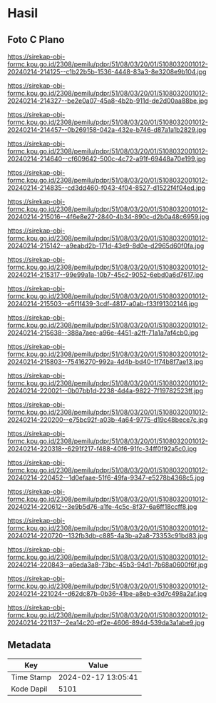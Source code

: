 # Hasil

## Foto C Plano

https://sirekap-obj-formc.kpu.go.id/2308/pemilu/pdpr/51/08/03/20/01/5108032001012-20240214-214125--c1b22b5b-1536-4448-83a3-8e3208e9b104.jpg

https://sirekap-obj-formc.kpu.go.id/2308/pemilu/pdpr/51/08/03/20/01/5108032001012-20240214-214327--be2e0a07-45a8-4b2b-911d-de2d00aa88be.jpg

https://sirekap-obj-formc.kpu.go.id/2308/pemilu/pdpr/51/08/03/20/01/5108032001012-20240214-214457--0b269158-042a-432e-b746-d87a1a1b2829.jpg

https://sirekap-obj-formc.kpu.go.id/2308/pemilu/pdpr/51/08/03/20/01/5108032001012-20240214-214640--cf609642-500c-4c72-a91f-69448a70e199.jpg

https://sirekap-obj-formc.kpu.go.id/2308/pemilu/pdpr/51/08/03/20/01/5108032001012-20240214-214835--cd3dd460-f043-4f04-8527-d1522f4f04ed.jpg

https://sirekap-obj-formc.kpu.go.id/2308/pemilu/pdpr/51/08/03/20/01/5108032001012-20240214-215016--4f6e8e27-2840-4b34-890c-d2b0a48c6959.jpg

https://sirekap-obj-formc.kpu.go.id/2308/pemilu/pdpr/51/08/03/20/01/5108032001012-20240214-215142--a9eabd2b-171d-43e9-8d0e-d2965d60f0fa.jpg

https://sirekap-obj-formc.kpu.go.id/2308/pemilu/pdpr/51/08/03/20/01/5108032001012-20240214-215317--99e99a1a-10b7-45c2-9052-6ebd0a6d7617.jpg

https://sirekap-obj-formc.kpu.go.id/2308/pemilu/pdpr/51/08/03/20/01/5108032001012-20240214-215503--e5f1f439-3cdf-4817-a0ab-f33f91302146.jpg

https://sirekap-obj-formc.kpu.go.id/2308/pemilu/pdpr/51/08/03/20/01/5108032001012-20240214-215638--388a7aee-a96e-4451-a2ff-71a1a7af4cb0.jpg

https://sirekap-obj-formc.kpu.go.id/2308/pemilu/pdpr/51/08/03/20/01/5108032001012-20240214-215803--75416270-992a-4d4b-bd40-1f74b8f7ae13.jpg

https://sirekap-obj-formc.kpu.go.id/2308/pemilu/pdpr/51/08/03/20/01/5108032001012-20240214-220021--0b07bb1d-2238-4d4a-9822-7f19782523ff.jpg

https://sirekap-obj-formc.kpu.go.id/2308/pemilu/pdpr/51/08/03/20/01/5108032001012-20240214-220200--e75bc92f-a03b-4a64-9775-d19c48bece7c.jpg

https://sirekap-obj-formc.kpu.go.id/2308/pemilu/pdpr/51/08/03/20/01/5108032001012-20240214-220318--6291f217-f488-40f6-91fc-34ff0f92a5c0.jpg

https://sirekap-obj-formc.kpu.go.id/2308/pemilu/pdpr/51/08/03/20/01/5108032001012-20240214-220452--1d0efaae-51f6-49fa-9347-e5278b4368c5.jpg

https://sirekap-obj-formc.kpu.go.id/2308/pemilu/pdpr/51/08/03/20/01/5108032001012-20240214-220612--3e9b5d76-a1fe-4c5c-8f37-6a6ff18ccff8.jpg

https://sirekap-obj-formc.kpu.go.id/2308/pemilu/pdpr/51/08/03/20/01/5108032001012-20240214-220720--132fb3db-c885-4a3b-a2a8-73353c91bd83.jpg

https://sirekap-obj-formc.kpu.go.id/2308/pemilu/pdpr/51/08/03/20/01/5108032001012-20240214-220843--a6eda3a8-73bc-45b3-94d1-7b68a0600f6f.jpg

https://sirekap-obj-formc.kpu.go.id/2308/pemilu/pdpr/51/08/03/20/01/5108032001012-20240214-221024--d62dc87b-0b36-41be-a8eb-e3d7c498a2af.jpg

https://sirekap-obj-formc.kpu.go.id/2308/pemilu/pdpr/51/08/03/20/01/5108032001012-20240214-221137--2ea14c20-ef2e-4606-894d-539da3a1abe9.jpg


## Metadata

| Key        | Value               |
| ---------- | ------------------- |
| Time Stamp | 2024-02-17 13:05:41 |
| Kode Dapil | 5101                |



